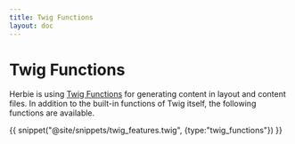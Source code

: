 ```yaml
---
title: Twig Functions
layout: doc
---
```


# Twig Functions

Herbie is using [Twig Functions](https://twig.symfony.com/doc/3.x/functions/index.html) for generating content in layout and content files.
In addition to the built-in functions of Twig itself, the following functions are available.

{{ snippet("@site/snippets/twig_features.twig", {type:"twig_functions"}) }}
